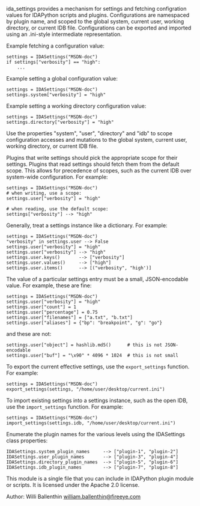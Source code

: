 ida_settings provides a mechanism for settings and fetching
configration values for IDAPython scripts and plugins.
Configurations are namespaced by plugin name,
and scoped to the global system, current user,
working directory, or current IDB file. Configurations
can be exported and imported using an .ini-style intermediate
representation.

Example fetching a configuration value:

    settings = IDASettings("MSDN-doc")
    if settings["verbosity"] == "high":
        ...

Example setting a global configuration value:

    settings = IDASettings("MSDN-doc")
    settings.system["verbosity"] = "high"

Example setting a working directory configuration value:

    settings = IDASettings("MSDN-doc")
    settings.directory["verbosity"] = "high"

Use the properties "system", "user", "directory" and "idb"
to scope configuration accesses and mutations to the global
system, current user, working directory, or current IDB file.

Plugins that write settings should pick the appropriate
scope for their settings. Plugins that read settings should
fetch them from the default scope. This allows for precedence
of scopes, such as the current IDB over system-wide configuration.
For example:

    settings = IDASettings("MSDN-doc")
    # when writing, use a scope:
    settings.user["verbosity"] = "high"
    
    # when reading, use the default scope:
    settings["verbosity"] --> "high"

Generally, treat a settings instance like a dictionary. For example:

    settings = IDASettings("MSDN-doc")
    "verbosity" in settings.user --> False
    settings.user["verbosity"] = "high"
    settings.user["verbosity"] --> "high"
    settings.user.keys()       --> ["verbosity"]
    settings.user.values()     --> ["high"]
    settings.user.items()      --> [("verbosity", "high')]

The value of a particular settings entry must be a small, JSON-encodable
value. For example, these are fine:

    settings = IDASettings("MSDN-doc")
    settings.user["verbosity"] = "high"
    settings.user["count"] = 1
    settings.user["percentage"] = 0.75
    settings.user["filenames"] = ["a.txt", "b.txt"]
    settings.user["aliases"] = {"bp": "breakpoint", "g": "go"}

and these are not:

    settings.user["object"] = hashlib.md5()      # this is not JSON-encodable
    settings.user["buf"] = "\x90" * 4096 * 1024  # this is not small

To export the current effective settings, use the `export_settings`
function. For example:

    settings = IDASettings("MSDN-doc")
    export_settings(settings, "/home/user/desktop/current.ini")

To import existing settings into a settings instance, such as
the open IDB, use the `import_settings` function. For example:

    settings = IDASettings("MSDN-doc")
    import_settings(settings.idb, "/home/user/desktop/current.ini")

Enumerate the plugin names for the various levels using the
IDASettings class properties:

    IDASettings.system_plugin_names     --> ["plugin-1", "plugin-2"]
    IDASettings.user_plugin_names       --> ["plugin-3", "plugin-4"]
    IDASettings.directory_plugin_names  --> ["plugin-5", "plugin-6"]
    IDASettings.idb_plugin_names        --> ["plugin-7", "plugin-8"]

This module is a single file that you can include in IDAPython
plugin module or scripts. It is licensed under the Apache 2.0
license.

Author: Willi Ballenthin <william.ballenthin@fireeye.com>

